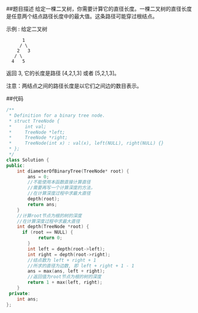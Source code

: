 ##题目描述
给定一棵二叉树，你需要计算它的直径长度。一棵二叉树的直径长度是任意两个结点路径长度中的最大值。这条路径可能穿过根结点。

示例 :
给定二叉树

          1
         / \
        2   3
       / \     
      4   5    
返回 3, 它的长度是路径 [4,2,1,3] 或者 [5,2,1,3]。

注意：两结点之间的路径长度是以它们之间边的数目表示。

##代码

```c++
/**
 * Definition for a binary tree node.
 * struct TreeNode {
 *     int val;
 *     TreeNode *left;
 *     TreeNode *right;
 *     TreeNode(int x) : val(x), left(NULL), right(NULL) {}
 * };
 */
class Solution {
public:
    int diameterOfBinaryTree(TreeNode* root) {
        ans = 0;
        //不能使用本函数直接计算直径
        //需要再写一个计算深度的方法，
        //在计算深度过程中求最大直径
        depth(root);
        return ans;
    }
    //计算root节点为根的树的深度
    //在计算深度过程中求最大直径
    int depth(TreeNode *root) {
      if (root == NULL) {
            return 0;
        }
        int left = depth(root->left);
        int right = depth(root->right);
        //结点数为 left + right + 1
        //所求的直径为边数, 即 left + right + 1 - 1
        ans = max(ans, left + right); 
        //返回值为root节点为根的树的深度
        return 1 + max(left, right);
    }
 private:
    int ans;   
};
```